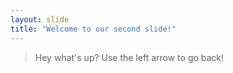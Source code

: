 ```yaml
---
layout: slide
title: "Welcome to our second slide!"
---
```

>Hey what's up?
Use the left arrow to go back!
